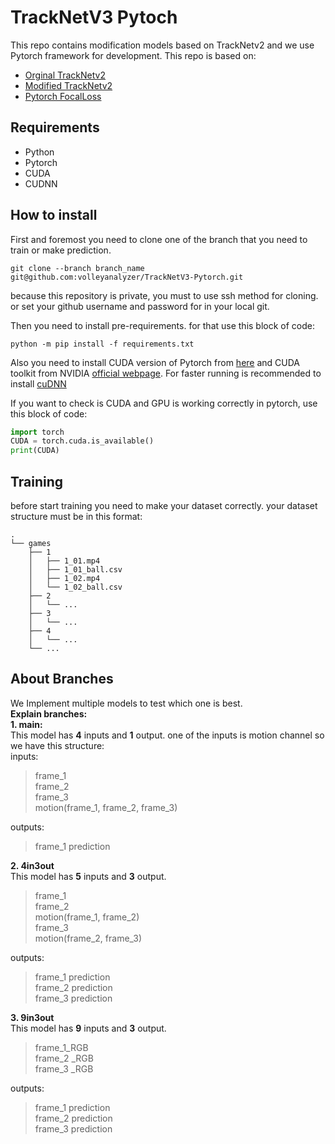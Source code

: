 
  

# TrackNetV3 Pytoch
This repo contains modification models based on TrackNetv2 and we use Pytorch framework for development.
This repo is based on:
- [Orginal TrackNetv2](https://nol.cs.nctu.edu.tw:234/open-source/TrackNetv2.git)
- [Modified TrackNetv2](https://github.com/Chang-Chia-Chi/TrackNet-Badminton-Tracking-tensorflow2)
- [Pytorch FocalLoss](https://github.com/mathiaszinnen/focal_loss_torch/blob/main/focal_loss/focal_loss.py)



## Requirements
- Python
- Pytorch
- CUDA
- CUDNN


## How to install
First and foremost you need to clone one of the branch that you need to train or make prediction.

``` shell
git clone --branch branch_name git@github.com:volleyanalyzer/TrackNetV3-Pytorch.git
```
because this repository is private, you must to use ssh method for cloning. or set your github username and password for in your local git. 

Then you need to install pre-requirements. for that use this block of code:
```shell
python -m pip install -f requirements.txt
```
Also you need to install CUDA version of Pytorch from [here](https://pytorch.org/get-started/locally/) and CUDA toolkit from NVIDIA [official webpage](https://developer.nvidia.com/cuda-downloads).
For faster running is recommended to install [cuDNN](https://developer.nvidia.com/cudnn)

If you want to check is CUDA and GPU is working correctly in pytorch, use this block of code:
```python
import torch
CUDA = torch.cuda.is_available()
print(CUDA)
```

## Training
before start training you need to make your dataset correctly. your dataset structure must be in this format:

```
.
└── games
    ├── 1
    │   ├── 1_01.mp4
    │   ├── 1_01_ball.csv
    │   ├── 1_02.mp4
    │   └── 1_02_ball.csv
    ├── 2
    │   └── ...
    ├── 3
    │   └── ...
    ├── 4
    │   └── ...
    └── ...
```


## About Branches
We Implement multiple models to test which one is best.  <br/>
**Explain branches:** <br/>
**1. main:** <br/>
This model has **4** inputs and **1** output. one of the inputs is motion channel so we have this structure: <br/>
inputs: <br/>

> frame_1 <br/>
>  frame_2  <br/>
>  frame_3  <br/>
>  motion(frame_1, frame_2, frame_3) <br/>

outputs: <br/>
> frame_1 prediction <br/>

**2. 4in3out** <br/>
This model has **5** inputs and **3** output.  <br/>
> frame_1 <br/>
>  frame_2  <br/>
>  motion(frame_1, frame_2) <br/>
>  frame_3  <br/>
>  motion(frame_2, frame_3) <br/>

outputs: <br/>
> frame_1 prediction <br/>
> frame_2 prediction <br/>
> frame_3 prediction <br/>
> 

**3. 9in3out** <br/>
This model has **9** inputs and **3** output.  <br/>
> frame_1_RGB <br/>
>  frame_2 _RGB <br/>
>  frame_3 _RGB <br/>

outputs: <br/>
> frame_1 prediction <br/>
> frame_2 prediction <br/>
> frame_3 prediction <br/>

